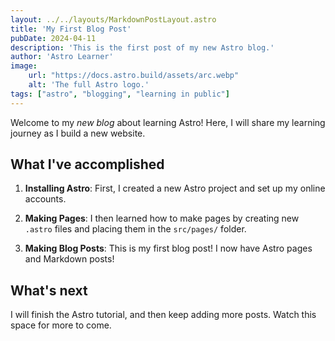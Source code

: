 ```yaml
---
layout: ../../layouts/MarkdownPostLayout.astro
title: 'My First Blog Post'
pubDate: 2024-04-11
description: 'This is the first post of my new Astro blog.'
author: 'Astro Learner'
image:
    url: "https://docs.astro.build/assets/arc.webp"
    alt: 'The full Astro logo.'
tags: ["astro", "blogging", "learning in public"]
---
```


Welcome to my _new blog_ about learning Astro! Here, I will share my learning journey as I build a new website.

## What I've accomplished

1. **Installing Astro**: First, I created a new Astro project and set up my online accounts.

2. **Making Pages**: I then learned how to make pages by creating new `.astro` files and placing them in the `src/pages/` folder.

3. **Making Blog Posts**: This is my first blog post! I now have Astro pages and Markdown posts!

## What's next

I will finish the Astro tutorial, and then keep adding more posts. Watch this space for more to come.